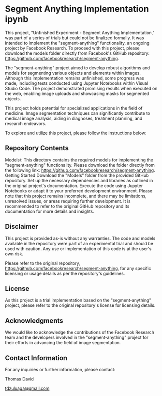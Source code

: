 # Segment Anything Implementation ipynb
This project, "Unfinished Experiment - Segment Anything Implementation," was part of a series of trials but could not be finalized formally. It was intended to implement the "segment-anything" functionality, an ongoing project by Facebook Research. To proceed with this project, please download the models folder directly from Facebook's GitHub repository: https://github.com/facebookresearch/segment-anything.

The "segment-anything" project aimed to develop robust algorithms and models for segmenting various objects and elements within images. Although this implementation remains unfinished, some progress was made, including tests conducted using Jupyter Notebooks within Visual Studio Code. The project demonstrated promising results when executed on the web, enabling image uploads and showcasing masks for segmented objects.

This project holds potential for specialized applications in the field of medicine. Image segmentation techniques can significantly contribute to medical image analysis, aiding in diagnoses, treatment planning, and research endeavors.

To explore and utilize this project, please follow the instructions below:

## Repository Contents
Models/: This directory contains the required models for implementing the "segment-anything" functionality. Please download the folder directly from the following link: https://github.com/facebookresearch/segment-anything.
Getting Started
Download the "Models" folder from the provided GitHub repository.
Set up the necessary dependencies and libraries as outlined in the original project's documentation.
Execute the code using Jupyter Notebooks or adapt it to your preferred development environment.
Please note that this project remains incomplete, and there may be limitations, unresolved issues, or areas requiring further development. It is recommended to refer to the original GitHub repository and its documentation for more details and insights.

## Disclaimer
This project is provided as-is without any warranties. The code and models available in the repository were part of an experimental trial and should be used with caution. Any use or implementation of this code is at the user's own risk.

Please refer to the original repository, https://github.com/facebookresearch/segment-anything, for any specific licensing or usage details as per the repository's guidelines.

## License
As this project is a trial implementation based on the "segment-anything" project, please refer to the original repository's license for licensing details.

## Acknowledgments
We would like to acknowledge the contributions of the Facebook Research team and the developers involved in the "segment-anything" project for their efforts in advancing the field of image segmentation.

## Contact Information
For any inquiries or further information, please contact:

Thomas David 


tdzuluaga@gmail.com
